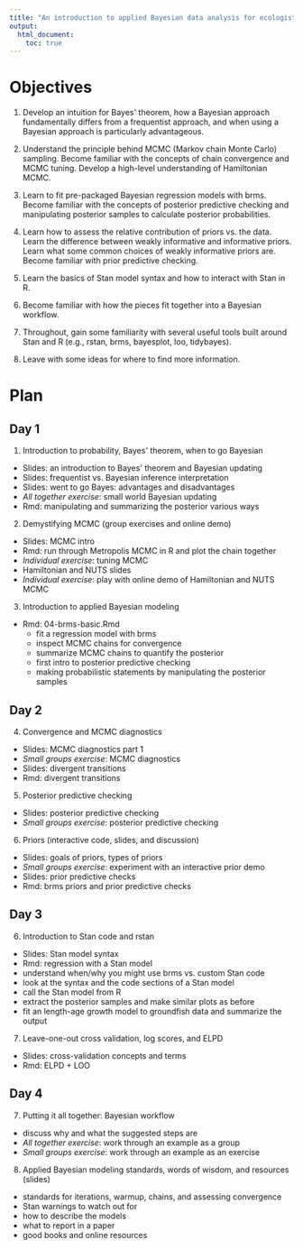 ```yaml
---
title: "An introduction to applied Bayesian data analysis for ecologists"
output:
  html_document:
    toc: true
---
```


# Objectives

1. Develop an intuition for Bayes' theorem, how a Bayesian approach fundamentally differs from a frequentist approach, and when using a Bayesian approach is particularly advantageous.

2. Understand the principle behind MCMC (Markov chain Monte Carlo) sampling. Become familiar with the concepts of chain convergence and MCMC tuning. Develop a high-level understanding of Hamiltonian MCMC.

3. Learn to fit pre-packaged Bayesian regression models with brms. Become familiar with the concepts of posterior predictive checking and manipulating posterior samples to calculate posterior probabilities.

4. Learn how to assess the relative contribution of priors vs. the data. Learn the difference between weakly informative and informative priors. Learn what some common choices of weakly informative priors are. Become familiar with prior predictive checking.

5. Learn the basics of Stan model syntax and how to interact with Stan in R.

6. Become familiar with how the pieces fit together into a Bayesian workflow.

7. Throughout, gain some familiarity with several useful tools built around Stan and R (e.g., rstan, brms, bayesplot, loo, tidybayes).

6. Leave with some ideas for where to find more information.

# Plan

## Day 1

1. Introduction to probability, Bayes' theorem, when to go Bayesian
  - Slides: an introduction to Bayes' theorem and Bayesian updating
  - Slides: frequentist vs. Bayesian inference interpretation
  - Slides: went to go Bayes: advantages and disadvantages
  - *All together exercise*: small world Bayesian updating
  - Rmd: manipulating and summarizing the posterior various ways

2. Demystifying MCMC (group exercises and online demo)
  - Slides: MCMC intro
  - Rmd: run through Metropolis MCMC in R and plot the chain together
  - *Individual exercise*: tuning MCMC
  - Hamiltonian and NUTS slides
  - *Individual exercise*: play with online demo of Hamiltonian and NUTS MCMC

3. Introduction to applied Bayesian modeling
  - Rmd: 04-brms-basic.Rmd
    - fit a regression model with brms 
    - inspect MCMC chains for convergence
    - summarize MCMC chains to quantify the posterior
    - first intro to posterior predictive checking
    - making probabilistic statements by manipulating the  posterior samples

## Day 2

4. Convergence and MCMC diagnostics
  - Slides: MCMC diagnostics part 1
  - *Small groups exercise*: MCMC diagnostics
  - Slides: divergent transitions
  - Rmd: divergent transitions

5. Posterior predictive checking
  - Slides: posterior predictive checking
  - *Small groups exercise*: posterior predictive checking

6. Priors (interactive code, slides, and discussion)
  - Slides: goals of priors, types of priors
  - *Small groups exercise*: experiment with an interactive prior demo
  - Slides: prior predictive checks
  - Rmd: brms priors and prior predictive checks

## Day 3

6. Introduction to Stan code and rstan
  - Slides: Stan model syntax
  - Rmd: regression with a Stan model
  - understand when/why you might use brms vs. custom Stan code
  - look at the syntax and the code sections of a Stan model
  - call the Stan model from R
  - extract the posterior samples and make similar plots as before
  - fit an length-age growth model to groundfish data and summarize the output

7. Leave-one-out cross validation, log scores, and ELPD
  - Slides: cross-validation concepts and terms
  - Rmd: ELPD + LOO
  
## Day 4
  
7. Putting it all together: Bayesian workflow
  - discuss why and what the suggested steps are
  - *All together exercise*: work through an example as a group
  - *Small groups exercise*: work through an example as an exercise

8. Applied Bayesian modeling standards, words of wisdom, and resources (slides)
  - standards for iterations, warmup, chains, and assessing convergence
  - Stan warnings to watch out for
  - how to describe the models
  - what to report in a paper
  - good books and online resources
